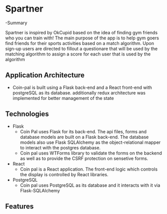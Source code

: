 # Spartner
-Summary

Spartner is inspired by OkCupid based on the idea of finding gym friends who you can train with! The main purpose of the app is to help gym goers find friends for their sports activities based on a match algorithm. Upon sign-up users are directed to fillout a questionare that will be used by the matching algorithm to assign a score for each user that is used by the algorithm

## Application Architecture
- Coin-pal is built using a Flask back-end and a React front-end with postgreSQL as its database. additionally redux architecture was implemented for better management of the state

## Technologies

- Flask
    * Coin Pal uses Flask for its back-end. The api files, forms and database models are built on a Flask back-end. The database models also use Flask SQLAlchemy as the object-relational mapper to interact with the postgres database.
    * Coin pal uses WTForms library to validate the forms on the backend as well as to provide the CSRF protection on sensetive forms.
- React
    * Coin pal is a React application. The front-end logic which controls the display is controlled by React libraries.
- PostgreSQL
    * Coin pal uses PostgreSQL as its database and it interacts with it via Flask-SQLAlchemy


## Features
